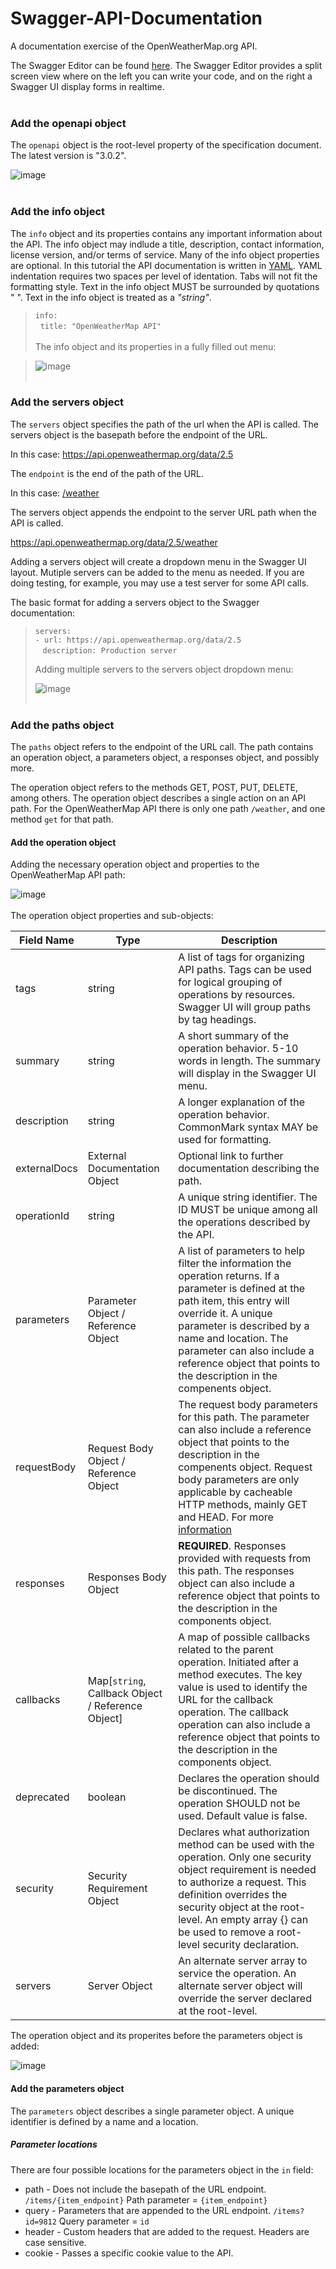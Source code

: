 # Swagger-API-Documentation
A documentation exercise of the OpenWeatherMap.org API.

The Swagger Editor can be found [here](https://editor.swagger.io/). The Swagger Editor provides a split screen view where on the left you can write your code, and on the right a Swagger UI display forms in realtime.
<br></br>
### Add the openapi object  

The `openapi` object is the root-level property of the specification document. The latest version is "3.0.2".  

![image](https://user-images.githubusercontent.com/68202736/91619444-e9a0d880-e941-11ea-8b79-29eaf240f2de.png)
<br></br>
### Add the info object  

The `info` object and its properties contains any important information about the API. The info object may indlude a title, description, contact information, license version, and/or terms of service. Many of the info object properties are optional. In this tutorial the API documentation is written in [YAML](https://docs.ansible.com/ansible/latest/reference_appendices/YAMLSyntax.html). YAML indentation requires two spaces per level of identation. Tabs will not fit the formatting style. Text in the info object MUST be surrounded by quotations " ". Text in the info object is treated as a *"string"*.

>`info:`  
>&nbsp;&nbsp;`title: "OpenWeatherMap API"`
><br></br>
>The info object and its properties in a fully filled out menu:  

>![image](https://user-images.githubusercontent.com/68202736/91619352-b5c5b300-e941-11ea-9d25-89a3a843cd41.png)
<br></br>
### Add the servers object  

The `servers` object specifies the path of the url when the API is called. The servers object is the basepath before the endpoint of the URL.  

In this case: https://api.openweathermap.org/data/2.5  

The `endpoint` is the end of the path of the URL.  

In this case: [/weather](https://api.openweathermap.org/data/2.5/weather)    

The servers object appends the endpoint to the server URL path when the API is called.  

https://api.openweathermap.org/data/2.5/weather  

Adding a servers object will create a dropdown menu in the Swagger UI layout. Mutiple servers can be added to the menu as needed. If you are doing testing, for example, you may use a test server for some API calls. 

The basic format for adding a servers object to the Swagger documentation:  

> `servers:`  
>   `- url: https://api.openweathermap.org/data/2.5`    
>    &nbsp;&nbsp;&nbsp;`description: Production server`
>
>Adding multiple servers to the servers object dropdown menu:
>
>![image](https://user-images.githubusercontent.com/68202736/91619217-5b2c5700-e941-11ea-98a2-99f1448ec031.png)
<br></br>

### Add the paths object

The `paths` object refers to the endpoint of the URL call. The path contains an operation object, a parameters object, a responses object, and possibly more.  

The operation object refers to the methods GET, POST, PUT, DELETE, among others. The operation object describes a single action on an API path. For the OpenWeatherMap API there is only one path `/weather`, and one method `get` for that path.  

#### Add the operation object

Adding the necessary operation object and properties to the OpenWeatherMap API path:  

![image](https://user-images.githubusercontent.com/68202736/91619044-e6f1b380-e940-11ea-9cea-b5840d85bb35.png)
<br></br>
The operation object properties and sub-objects:

| Field Name | Type | Description |
|----------- |----- | ----------- |
| tags       | string | A list of tags for organizing API paths. Tags can be used for logical grouping of operations by resources. Swagger UI will group paths by tag headings. |
| summary | string | A short summary of the operation behavior. 5-10 words in length. The summary will display in the Swagger UI menu. |
| description | string | A longer explanation of the operation behavior. CommonMark syntax MAY be used for formatting. |  
| externalDocs | External Documentation Object | Optional link to further documentation describing the path. |  
| operationId | string | A unique string identifier. The ID MUST be unique among all the operations described by the API. |
| parameters | Parameter Object / Reference Object | A list of parameters to help filter the information the operation returns. If a parameter is defined at the path item, this entry will override it. A unique parameter is described by a name and location. The parameter can also include a reference object that points to the description in the  compenents object. |  
| requestBody | Request Body Object / Reference Object | The request body parameters for this path. The parameter can also include a reference object that points to the description in the  compenents object. Request body parameters are only applicable by cacheable HTTP methods, mainly GET and HEAD. For more [information](https://tools.ietf.org/html/rfc7231#section-4.3.1) | 
| responses | Responses Body Object | **REQUIRED**. Responses provided with requests from this path. The responses object can also include a reference object that points to the description in the components object. |  
| callbacks | Map[`string`, Callback Object / Reference Object] | A map of possible callbacks related to the parent operation. Initiated after a method executes. The key value is used to identify the URL for the callback operation. The callback operation can also include a reference object that points to the description in the components object. |  
| deprecated | boolean | Declares the operation should be discontinued. The operation SHOULD not be used. Default value is false. |  
| security | Security Requirement Object | Declares what authorization method can be used with the operation. Only one security object requirement is needed to authorize a request. This definition overrides the security object at the root-level. An empty array {} can be used to remove a root-level security declaration. |  
| servers | Server Object | An alternate server array to service the operation. An alternate server object will override the server declared at the root-level. |  

The operation object and its properites before the parameters object is added:

![image](https://user-images.githubusercontent.com/68202736/91619800-fbcf4680-e942-11ea-9378-ca81ee694409.png)

#### Add the parameters object  

The `parameters` object describes a single parameter object. A unique identifier is defined by a name and a location.  

##### Parameter locations  

There are four possible locations for the parameters object in the `in` field:
- path - Does not include the basepath of the URL endpoint. `/items/{item_endpoint}` Path parameter = `{item_endpoint}`  
- query - Parameters that are appended to the URL endpoint. `/items?id=9812` Query parameter = `id`  
- header - Custom headers that are added to the request. Headers are case sensitive.  
- cookie - Passes a specific cookie value to the API.  














